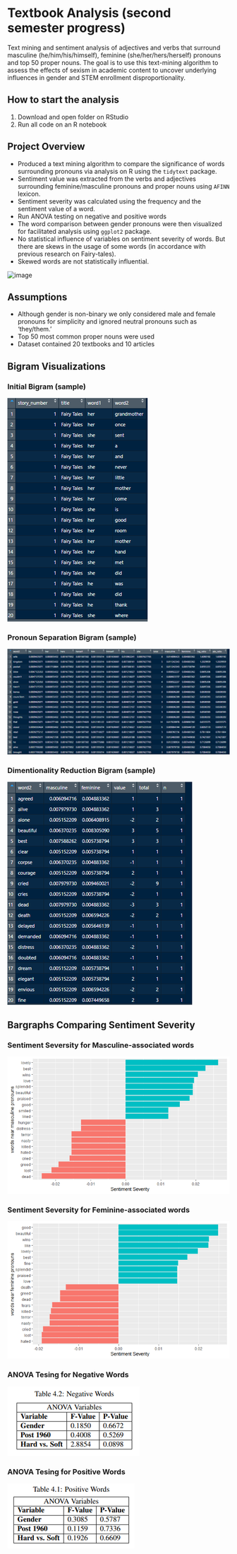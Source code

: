 # Textbook Analysis (second semester progress)
Text mining and sentiment analysis of adjectives and verbs that surround masculine (he/him/his/himself), feminine (she/her/hers/herself) pronouns and top 50 proper nouns. The goal is to use this text-mining algorithm to assess the effects of sexism in academic content to uncover underlying influences in gender and STEM enrollment disproportionality. 

## How to start the analysis
1. Download and open folder on RStudio
2. Run all code on an R notebook

## Project Overview
- Produced a text mining algorithm to compare the significance of words surrounding pronouns via analysis on R using the `tidytext` package. 
- Sentiment value was extracted from the verbs and adjectives surrounding feminine/masculine pronouns and proper nouns using `AFINN` lexicon. 
- Sentiment severity was calculated using the frequency and the sentiment value of a word. 
- Run ANOVA testing on negative and positive words
- The word comparison between gender pronouns were then visualized for facilitated analysis using `ggplot2` package.
- No statistical influence of variables on sentiment severity of words. But there are skews in the usage of some words (in accordance with previous research on Fairy-tales). 
- Skewed words are not statistically influential.  

![image](https://user-images.githubusercontent.com/92882742/188776576-aaf1b1b6-7603-41d3-99dd-1f866debb897.png)


## Assumptions
- Although gender is non-binary we only considered male and female pronouns for simplicity and ignored neutral pronouns such as ‘they/them.’
- Top 50 most common proper nouns were used
- Dataset contained 20 textbooks and 10 articles 


## Bigram Visualizations

### Initial Bigram (sample)
![alt_text](https://github.com/lylybell12/FairyTalesAnalysis/blob/main/visualizations/InitialBigram.PNG)

### Pronoun Separation Bigram (sample)
![alt_text](https://github.com/lylybell12/FairyTalesAnalysis/blob/main/visualizations/IntermediateBigram.PNG)

### Dimentionality Reduction Bigram (sample)
![alt_text](https://github.com/lylybell12/FairyTalesAnalysis/blob/main/visualizations/ReductionBigram.PNG)

## Bargraphs Comparing Sentiment Severity

### Sentiment Seversity for Masculine-associated words
![alt_text](https://github.com/lylybell12/FairyTalesAnalysis/blob/main/visualizations/SSM.png)

### Sentiment Seversity for Feminine-associated words
![alt_text](https://github.com/lylybell12/FairyTalesAnalysis/blob/main/visualizations/SSF.png)

### ANOVA Tesing for Negative Words
![alt_text](https://github.com/lylybell12/TextbookAnalysis/blob/main/ANOVANEG.png)

### ANOVA Tesing for Positive Words
![alt_text](https://github.com/lylybell12/TextbookAnalysis/blob/main/ANOVAPOS.png)

